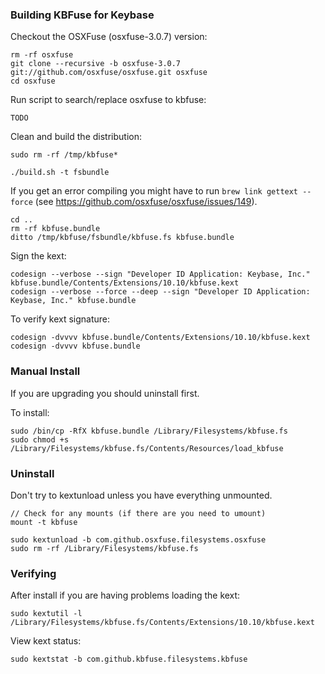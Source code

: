 ### Building KBFuse for Keybase

Checkout the OSXFuse (osxfuse-3.0.7) version:

    rm -rf osxfuse
    git clone --recursive -b osxfuse-3.0.7 git://github.com/osxfuse/osxfuse.git osxfuse
    cd osxfuse

Run script to search/replace osxfuse to kbfuse:

    TODO

Clean and build the distribution:

    sudo rm -rf /tmp/kbfuse*

    ./build.sh -t fsbundle

If you get an error compiling you might have to run `brew link gettext --force` (see https://github.com/osxfuse/osxfuse/issues/149).

    cd ..
    rm -rf kbfuse.bundle
    ditto /tmp/kbfuse/fsbundle/kbfuse.fs kbfuse.bundle

Sign the kext:

    codesign --verbose --sign "Developer ID Application: Keybase, Inc." kbfuse.bundle/Contents/Extensions/10.10/kbfuse.kext
    codesign --verbose --force --deep --sign "Developer ID Application: Keybase, Inc." kbfuse.bundle

To verify kext signature:

    codesign -dvvvv kbfuse.bundle/Contents/Extensions/10.10/kbfuse.kext
    codesign -dvvvv kbfuse.bundle

### Manual Install

If you are upgrading you should uninstall first.

To install:

    sudo /bin/cp -RfX kbfuse.bundle /Library/Filesystems/kbfuse.fs
    sudo chmod +s /Library/Filesystems/kbfuse.fs/Contents/Resources/load_kbfuse

### Uninstall

Don't try to kextunload unless you have everything unmounted.

    // Check for any mounts (if there are you need to umount)
    mount -t kbfuse

    sudo kextunload -b com.github.osxfuse.filesystems.osxfuse
    sudo rm -rf /Library/Filesystems/kbfuse.fs

### Verifying

After install if you are having problems loading the kext:

    sudo kextutil -l /Library/Filesystems/kbfuse.fs/Contents/Extensions/10.10/kbfuse.kext

View kext status:

    sudo kextstat -b com.github.kbfuse.filesystems.kbfuse
